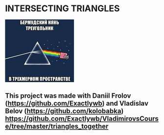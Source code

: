 # **INTERSECTING TRIANGLES**

![Screenshot](tr.jpg)

## This project was made with Daniil Frolov (https://github.com/Exactlywb) and Vladislav Belov (https://github.com/kolobabka) https://github.com/Exactlywb/VladimirovsCourse/tree/master/triangles_together